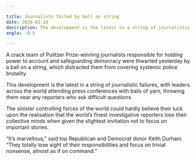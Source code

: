 ```yaml
---

title: Journalists foiled by ball on string
date: 2020-05-28
description: The development is the latest in a string of journalistic failures, with leaders across the world attending press conferences with balls of yarn, throwing them near any reporters who ask difficult questions.
angle: -0.5

---
```


A crack team of Pulitzer Prize-winning journalists responsible for holding power to account and safeguarding democracy were thwarted yesterday by a ball on a string, which distracted them from covering systemic police brutality.

This development is the latest in a string of journalistic failures, with leaders across the world attending press conferences with balls of yarn, throwing them near any reporters who ask difficult questions.

The sinister controlling forces of the world could hardly believe their luck upon the realisation that the world’s finest investigative reporters lose their collective minds when given the slightest invitation not to focus on important stories.

“It’s marvellous,” said top Republican and Democrat donor Keith Durham. “They totally lose sight of their responsibilities and focus on trivial nonsense, almost as if on command.”